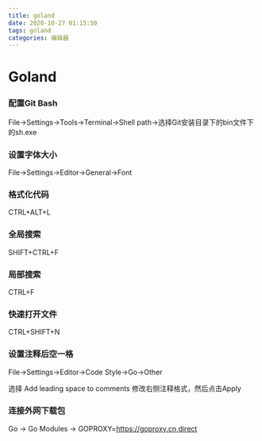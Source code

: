 ```yaml
---
title: goland
date: 2020-10-27 01:15:50
tags: goland
categories: 编辑器
---
```


# Goland

### 配置Git Bash

File->Settings->Tools->Terminal->Shell path->选择Git安装目录下的bin文件下的sh.exe

### 设置字体大小

File->Settings->Editor->General->Font

### 格式化代码

CTRL+ALT+L

### 全局搜索

SHIFT+CTRL+F

### 局部搜索

CTRL+F

### 快速打开文件

CTRL+SHIFT+N

### 设置注释后空一格

File->Settings->Editor->Code Style->Go->Other

选择 Add leading space to comments 修改右侧注释格式，然后点击Apply

### 连接外网下载包

Go -> Go Modules -> GOPROXY=https://goproxy.cn,direct
